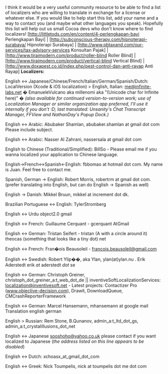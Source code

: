 I think it would be a very useful community resource to be able to find a list of localizers who are willing to translate in exchange for a license or whatever else.  If you would like to help start this list, add your name and a way to contact you (and maybe what other languages you speak). Hopefully this list will help out us small Cocoa devs who don't know where to find localizers! 
[http://littletods.com/en/content/4-perlengkapan-bayi Perlengkapan Bayi] | [http://subconscious-therapy.com/hipnoterapi-surabaya/ Hipnoterapi Surabaya] | [http://www.pbtaxand.com/our-services/tax-advisory-services Konsultan Pajak] | [http://www.tiraimodern.com/product/roller-blind Roller Blind] | [http://www.tiraimodern.com/product/vertical-blind Vertical Blind] | [http://www.doxapest.co.id/index.php/pest-control-dan-anti-rayap Anti Rayap]
**Localizers:**

English <-> Japanese/Chinese/French/Italian/German/Spanish/Dutch: LocalVersion (Xcode & iOS localization) > 
English, Italian: me@infinite-labs.net � EmanueleVulcano aka millenomi aka "(Unicode char for Infinite here)" � *(also available for continued version-to-version work; use of Localization Manager or similar organization app preferred, I'll use it internally if you don't :D; last translated: Unsanity's Chat Transcript Manager, FFView and NathanDay's Popup Dock.)* 

English <-> Arabic: Abubaker Shamlan, abubaker.shamlan at gmail dot com Please include subject.

English <-> Arabic: Nasser Al Zahrani, nassersala at gmail dot com 

English to Chinese (Traditional/Simplified): BillSo - Please email me if you wanna localized your application to Chinese language. 

English->French<->Spanish<-English: fbbomao at hotmail dot com. My name is Juan. Feel free to contact me. 

Spanish, German -> English: Robert Morris, robertrm at  gmail dot com. (prefer translating into English, but can do English -> Spanish as well)  

English -> Danish: Mikkel Bruun, mikkel at  increment dot dk. 

Brazilian Portuguese <-> English: TylerStromberg

English <-> Urdu    object2.0 gmail 

English <-> French: Guillaume Cerquant - gcerquant A<nowiki/>tGmail

English <-> German: Tristan Seifert - tristan (A with a circle around it) theocas (something that looks like a tiny dot) net

English <-> French: Fran�ois Beausoleil - francois.beausoleil@gmail.com

English <-> Swedish: Robert Ylip��, aka Ylan, ylan(at)ylan.nu . Erik Aderstedt erik _at_ aderstedt _dot_ se

English <-> German: Christoph Greiner, christoph_dot_greiner_a:t_web_dot_de	||	inventiveSoftLocalizationServices:  localization@inventivesoft.net - Latest projects: Contactizer Pro (www.objective-decision.com), Drawit, DownloadQueue, CMCrashReporterFramework

English <-> German: Marcel Hansemann, mhansemann at google mail Translation english german 

English > Russian: Rem Stone, B.Qunanov,  admin_a:t_ltd_dot_gs, admin_a:t_crystalillusions_dot_net

English <-> Japanese sooshoho@yahoo.co.uk please contact if you want localized to Japanese (*the address listed on this line appears to be disabled*)

English <-> Dutch:  xchoasx_at_gmail_dot_com 

English <-> Greek: Nick Toumpelis, nick at toumpelis dot me dot com
